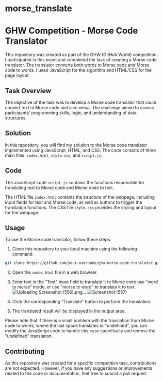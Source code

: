 # morse_translate

# GHW Competition - Morse Code Translator

This repository was created as part of the GHW (GitHub World) competition. I participated in this event and completed the task of creating a Morse code translator. The translator converts both words to Morse code and Morse code to words. I used JavaScript for the algorithm and HTML/CSS for the page layout.

## Task Overview

The objective of the task was to develop a Morse code translator that could convert text to Morse code and vice versa. The challenge aimed to assess participants' programming skills, logic, and understanding of data structures.

## Solution

In this repository, you will find my solution to the Morse code translator implemented using JavaScript, HTML, and CSS. The code consists of three main files: `index.html`, `style.css`, and `script.js`.

## Code

The JavaScript code `script.js` contains the functions responsible for translating text to Morse code and Morse code to text.


The HTML file `index.html` contains the structure of the webpage, including input fields for text and Morse code, as well as buttons to trigger the translation functions. The CSS file `style.css` provides the styling and layout for the webpage.

## Usage

To use the Morse code translator, follow these steps:

1. Clone this repository to your local machine using the following command:

```bash
git clone https://github.com/your-username/ghw-morse-code-translator.git
```

2. Open the `index.html` file in a web browser.
3. Enter text in the "Text" input field to translate it to Morse code use "word to morse" mode, or use "morse to word" to translate it to text.
![Uploading Screenshot (556).png…]()
![Screenshot (557)](https://github.com/nouha-belka/morse_translate/assets/84313345/bd84e9c9-5047-4f12-a42c-6db228a81ad0)

4. Click the corresponding "Translate" button to perform the translation.
5. The translated result will be displayed in the output area.

Please note that if there is a small problem with the translation from Morse code to words, where the last space translates to "undefined", you can modify the JavaScript code to handle this case specifically and remove the "undefined" translation.

## Contributing

As this repository was created for a specific competition task, contributions are not expected. However, if you have any suggestions or improvements related to the code or documentation, feel free to submit a pull request
